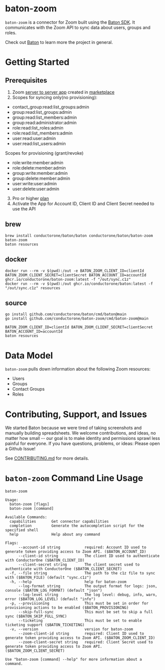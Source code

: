# baton-zoom
`baton-zoom` is a connector for Zoom built using the [Baton SDK](https://github.com/conductorone/baton-sdk). It communicates with the Zoom API to sync data about users, groups and roles.

Check out [Baton](https://github.com/conductorone/baton) to learn more the project in general.

# Getting Started

## Prerequisites

1. Zoom [server to server app](https://developers.zoom.us/docs/internal-apps/create/) created in [marketplace](https://marketplace.zoom.us/)
2. Scopes for syncing only(no provisioning):
- contact_group:read:list_groups:admin
- group:read:list_groups:admin
- group:read:list_members:admin
- group:read:administrator:admin
- role:read:list_roles:admin
- role:read:list_members:admin
- user:read:user:admin
- user:read:list_users:admin

Scopes for provisioning (grant/revoke)
- role:write:member:admin
- role:delete:member:admin
- group:write:member:admin
- group:delete:member:admin
- user:write:user:admin
- user:delete:user:admin

3. Pro or higher [plan](https://zoom.us/pricing)
4. Activate the App for Account ID, Client ID and Client Secret needed to use the API

## brew

```
brew install conductorone/baton/baton conductorone/baton/baton-zoom
baton-zoom
baton resources
```

## docker

```
docker run --rm -v $(pwd):/out -e BATON_ZOOM_CLIENT_ID=clientId BATON_ZOOM_CLIENT_SECRET=clientSecret BATON_ACCOUNT_ID=accountId ghcr.io/conductorone/baton-zoom:latest -f "/out/sync.c1z"
docker run --rm -v $(pwd):/out ghcr.io/conductorone/baton:latest -f "/out/sync.c1z" resources
```

## source

```
go install github.com/conductorone/baton/cmd/baton@main
go install github.com/conductorone/baton-zoom/cmd/baton-zoom@main

BATON_ZOOM_CLIENT_ID=clientId BATON_ZOOM_CLIENT_SECRET=clientSecret BATON_ACCOUNT_ID=accountId
baton resources
```

# Data Model

`baton-zoom` pulls down information about the following Zoom resources:
- Users
- Groups
- Contact Groups
- Roles

# Contributing, Support, and Issues

We started Baton because we were tired of taking screenshots and manually building spreadsheets. We welcome contributions, and ideas, no matter how small -- our goal is to make identity and permissions sprawl less painful for everyone. If you have questions, problems, or ideas: Please open a Github Issue!

See [CONTRIBUTING.md](https://github.com/ConductorOne/baton/blob/main/CONTRIBUTING.md) for more details.

# `baton-zoom` Command Line Usage

```
baton-zoom

Usage:
  baton-zoom [flags]
  baton-zoom [command]

Available Commands:
  capabilities       Get connector capabilities
  completion         Generate the autocompletion script for the specified shell
  help               Help about any command

Flags:
      --account-id string           required: Account ID used to generate token providing access to Zoom API. ($BATON_ACCOUNT_ID)
      --client-id string            The client ID used to authenticate with ConductorOne ($BATON_CLIENT_ID)
      --client-secret string        The client secret used to authenticate with ConductorOne ($BATON_CLIENT_SECRET)
  -f, --file string                 The path to the c1z file to sync with ($BATON_FILE) (default "sync.c1z")
  -h, --help                        help for baton-zoom
      --log-format string           The output format for logs: json, console ($BATON_LOG_FORMAT) (default "json")
      --log-level string            The log level: debug, info, warn, error ($BATON_LOG_LEVEL) (default "info")
  -p, --provisioning                This must be set in order for provisioning actions to be enabled ($BATON_PROVISIONING)
      --skip-full-sync              This must be set to skip a full sync ($BATON_SKIP_FULL_SYNC)
      --ticketing                   This must be set to enable ticketing support ($BATON_TICKETING)
  -v, --version                     version for baton-zoom
      --zoom-client-id string       required: Client ID used to generate token providing access to Zoom API. ($BATON_ZOOM_CLIENT_ID)
      --zoom-client-secret string   required: Client Secret used to generate token providing access to Zoom API. ($BATON_ZOOM_CLIENT_SECRET)

Use "baton-zoom [command] --help" for more information about a command.
```

